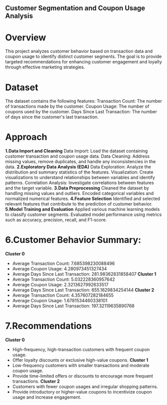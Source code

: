 ## Customer Segmentation and Coupon Usage Analysis

# Overview
This project analyzes customer behavior based on transaction data and coupon usage to identify distinct customer segments. The goal is to provide targeted recommendations for enhancing customer engagement and loyalty through effective marketing strategies.

# Dataset
The dataset contains the following features:
Transaction Count: The number of transactions made by the customer.
Coupon Usage: The number of coupons used by the customer.
Days Since Last Transaction: The number of days since the customer's last transaction.

# Approach

**1.Data Import and Cleaning**
Data Import: Load the dataset containing customer transaction and coupon usage data.
Data Cleaning: Address missing values, remove duplicates, and handle any inconsistencies in the data.
**2.Exploratory Data Analysis (EDA)**
Data Exploration: Analyze the distribution and summary statistics of the features.
Visualization: Create visualizations to understand relationships between variables and identify patterns.
Correlation Analysis: Investigate correlations between features and the target variable.
**3.Data Preprocessing**
Cleaned the dataset by handling missing values and outliers.
Encoded categorical variables and normalized numerical features.
**4.Feature Selection**
Identified and selected relevant features that contribute to the prediction of customer behavior.
**5.Model Training and Evaluation**
Applied various machine learning models to classify customer segments.
Evaluated model performance using metrics such as accuracy, precision, recall, and F1-score.

# 6.Customer Behavior Summary:
**Cluster 0**
* Average Transaction Count: 7.685398230088496
* Average Coupon Usage: 4.280973451327434
* Average Days Since Last Transaction: 281.98362831858407
**Cluster 1**
* Average Transaction Count: 5.032228360957642
* Average Coupon Usage: 2.3213627992633517
* Average Days Since Last Transaction: 655.1629834254144
**Cluster 2**
* Average Transaction Count: 4.357607282184655
* Average Coupon Usage: 1.6781534460338101
* Average Days Since Last Transaction: 197.32119635890768

# 7.Recommendations
**Cluster 0**
* High-frequency, high-transaction customers with frequent coupon usage.
* Offer loyalty discounts or exclusive high-value coupons.
**Cluster 1**
* Low-frequency customers with smaller transactions and moderate coupon usage.
* Provide time-limited offers or discounts to encourage more frequent transactions.
**Cluster 2**
* Customers with fewer coupon usages and irregular shopping patterns.
* Provide introductory or higher-value coupons to incentivize coupon usage and increase engagement.
